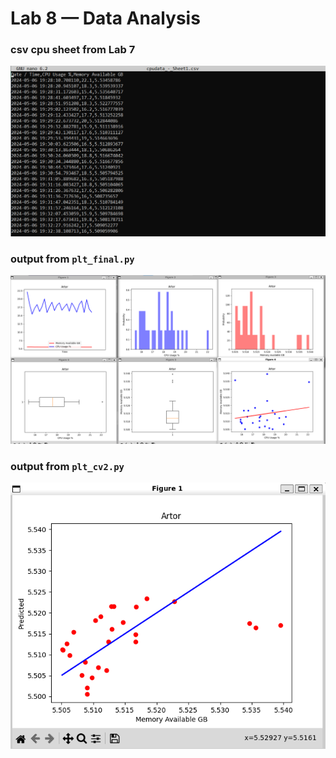 # Lab 8 — Data Analysis
### csv cpu sheet from Lab 7

![csvcpusheet](img/csvcpusheet.png)

### output from `plt_final.py`

![pltfinal](img/pltfinal.png)

### output from `plt_cv2.py`

![pltcv2](img/pltcv2.png)
